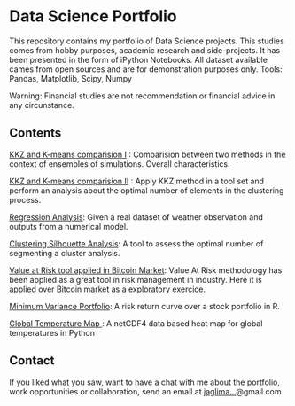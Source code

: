# Data Science Portfolio

This repository contains my portfolio of Data Science projects. This studies comes from hobby purposes, academic research and side-projects. It has been presented in the form of iPython Notebooks. All dataset available cames from open sources and are for demonstration purposes only. 
	Tools: Pandas, Matplotlib, Scipy, Numpy

Warning: Financial studies are not recommendation or financial advice in any circunstance.

## Contents

[KKZ and K-means comparision I](https://github.com/jaglima/jupyter_studies/blob/master/kkz_kmeans_comparision_I.ipynb) : Comparision between two methods in the context of ensembles of simulations. Overall characteristics.

[KKZ and K-means comparision II](https://github.com/jaglima/jupyter_studies/blob/master/kkz_kmeans_comparision_II.ipynb) : Apply KKZ method in a tool set and perform an analysis about the optimal number of elements in the clustering process.

[Regression Analysis](https://github.com/jaglima/jupyter_studies/blob/master/regression_test.ipynb): Given a real dataset of weather observation and outputs from a numerical model.

[Clustering Silhouette Analysis](https://github.com/jaglima/jupyter_studies/blob/master/plot_kmeans_silhouette_analysis.ipynb): A tool to assess the optimal number of segmenting a cluster analysis.

[Value at Risk tool applied in Bitcoin Market](https://github.com/jaglima/jupyter_studies/blob/master/var_btc.ipynb): Value At Risk methodology has been applied as a great tool in risk management in industry. Here it is applied over Bitcoin market as a exploratory exercice.

[Minimum Variance Portfolio](https://github.com/jaglima/jupyter_studies/blob/master/ibov_stock_riskxreturn.ipynb): A risk return curve over a stock portfolio in R.

[Global Temperature Map ](https://github.com/jaglima/jupyter_studies/blob/master/temperature_map.ipynb): A netCDF4 data based heat map for global temperatures in Python 




## Contact
If you liked what you saw, want to have a chat with me about the portfolio, work opportunities or collaboration, send an email at <a href="http://www.google.com/recaptcha/mailhide/d?k=012jTHDOhAsYY5w1V8sI3hCA==&amp;c=QjNI6__50QaYwc9udjSzSrTY5DAlnwrGqtW8Ky3RbAM=" onclick="window.open('http://www.google.com/recaptcha/mailhide/d?k\x3d012jTHDOhAsYY5w1V8sI3hCA\x3d\x3d\x26c\x3dQjNI6__50QaYwc9udjSzSrTY5DAlnwrGqtW8Ky3RbAM\x3d', '', 'toolbar=0,scrollbars=0,location=0,statusbar=0,menubar=0,resizable=0,width=500,height=300'); return false;" title="Reveal this e-mail address">jaglima...</a>@gmail.com
